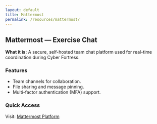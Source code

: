 ```yaml
---
layout: default
title: Mattermost
permalink: /resources/mattermost/
---
```


<div class="card">
  <h2>Mattermost — Exercise Chat</h2>
  <p><strong>What it is:</strong> A secure, self-hosted team chat platform used for real-time coordination during Cyber Fortress.</p>
  <h3>Features</h3>
  <ul>
    <li>Team channels for collaboration.</li>
    <li>File sharing and message pinning.</li>
    <li>Multi-factor authentication (MFA) support.</li>
  </ul>
  <h3>Quick Access</h3>
  <p>Visit: <a href="https://mattermost.aws.thecyberexercise.com">Mattermost Platform</a></p>
</div>

